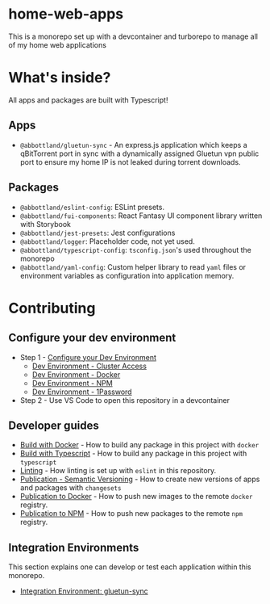 # home-web-apps

This is a monorepo set up with a devcontainer and turborepo to manage all of my home web applications

# What's inside?

All apps and packages are built with Typescript!

## Apps

- `@abbottland/gluetun-sync` - An express.js application which keeps a qBitTorrent port in sync with a dynamically assigned Gluetun vpn public port to ensure my home IP is not leaked during torrent downloads.

## Packages

- `@abbottland/eslint-config`: ESLint presets.
- `@abbottland/fui-components`: React Fantasy UI component library written with Storybook
- `@abbottland/jest-presets`: Jest configurations
- `@abbottland/logger`: Placeholder code, not yet used.
- `@abbottland/typescript-config`: `tsconfig.json`'s used throughout the monorepo
- `@abbottland/yaml-config`: Custom helper library to read `yaml` files or environment variables as configuration into application memory.

# Contributing

## Configure your dev environment

- Step 1 - [Configure your Dev Environment](./docs/dev-env-main.md)
  - [Dev Environment - Cluster Access](./docs/dev-env-cluster-access.md)
  - [Dev Environment - Docker](./docs/dev-env-docker.md)
  - [Dev Environment - NPM](./docs/dev-env-npm.md)
  - [Dev Environment - 1Password](./docs/dev-env-op.md)
- Step 2 - Use VS Code to open this repository in a devcontainer

## Developer guides

- [Build with Docker](./docs/dev-guide-build-with-docker.md) - How to build any package in this project with `docker`
- [Build with Typescript](./docs/dev-guide-build-with-typescript.md) - How to build any package in this project with `typescript`
- [Linting](./docs/dev-guide-linting.md) - How linting is set up with `eslint` in this repository.
- [Publication - Semantic Versioning](./docs/dev-guide-publication-semver.md) - How to create new versions of apps and packages with `changesets`
- [Publication to Docker](./docs/dev-guide-publication-to-docker.md) - How to push new images to the remote `docker` registry.
- [Publication to NPM](./docs/dev-guide-publication-to-npm.md) - How to push new packages to the remote `npm` registry.

## Integration Environments

This section explains one can develop or test each application within this monorepo.

- [Integration Environment: gluetun-sync](./docs/int-env-gluetun-sync.md)

